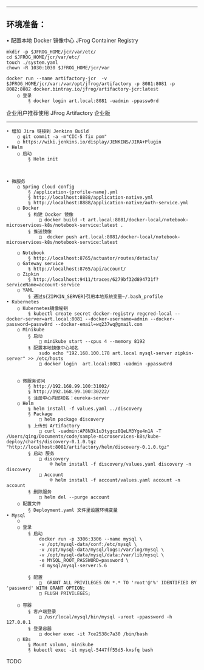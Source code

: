 ***
环境准备：
---
• 配置本地 Docker 镜像中心 JFrog Container Registry 
	
	mkdir -p $JFROG_HOME/jcr/var/etc/
	cd $JFROG_HOME/jcr/var/etc/
	touch ./system.yaml
	chown -R 1030:1030 $JFROG_HOME/jcr/var
	
	docker run --name artifactory-jcr  -v $JFROG_HOME/jcr/var:/var/opt/jfrog/artifactory -p 8081:8081 -p 8082:8082 docker.bintray.io/jfrog/artifactory-jcr:latest
		○ 登录
			§ docker login art.local:8081 -uadmin -ppassw0rd

企业用户推荐使用 JFrog Artifactory 企业版		
	
***	
	
	• 增加 Jira 链接到 Jenkins Build
		○ git commit -a -m"CIC-5 fix pom"
		○ https://wiki.jenkins.io/display/JENKINS/JIRA+Plugin
	• Helm
		○ 启动
			§ Helm init
	
	
	
	• 微服务
		○ Spring cloud config
			§ /application-{profile-name}.yml
			§ http://localhost:8888/application-native.yml
			§ http://localhost:8888/application-native/auth-service.yml
		○ Docker
			§ 构建 Docker 镜像
				□ docker build -t art.local:8081/docker-local/notebook-microservices-k8s/notebook-service:latest .
			§ 推送镜像
				□  docker push art.local:8081/docker-local/notebook-microservices-k8s/notebook-service:latest
				
		○ Notebook
			§ http://localhost:8765/actuator/routes/details/
		○ Gateway service
			§ http://localhost:8765/api/account/
		○ Zipkin
			§ http://localhost:9411/traces/6279bf32d894731f?serviceName=account-service
		○ YAML
			§ 通过${ZIPKIN_SERVER}引用本地系统变量~/.bash_profile
	• Kubernetes
		○ Kubernetes镜像秘钥
			§ kubectl create secret docker-registry regcred-local --docker-server=art.local:8081 --docker-username=admin --docker-password=passw0rd --docker-email=wq237wq@gmail.com
		○ Minikube
			§ 启动
				□ minikube start --cpus 4 --memory 8192
			§ 配置本地镜像中心域名
				sudo echo "192.168.100.178 art.local mysql-server zipkin-server" >> /etc/hosts
				□ docker login  art.local:8081 -uadmin -ppassw0rd
				
			
		○ 微服务访问
			§ http://192.168.99.100:31002/
			§ http://192.168.99.100:30222/
			§ 注册中心内部域名：eureka-server
		○ Helm
			§ helm install -f values.yaml ../discovery 
			§ Package
				□ helm package discovery 
			§ 上传到 Artifactory
				□ curl -uadmin:AP8N3k1u3tygcz8QeLM3Yge4n1A -T /Users/qing/Documents/code/sample-microservices-k8s/kube-deploy/charts/discovery-0.1.0.tgz "http://localhost:8081/artifactory/helm/discovery-0.1.0.tgz"
			§ 启动 服务
				□ discovery 
					® helm install -f discovery/values.yaml discovery -n discovery
				□ Account
					® helm install -f account/values.yaml account -n account
			§ 删除服务
				□ helm del --purge account
		○ 配置文件
			§ Deployment.yaml 文件里设置环境变量
	• Mysql
		○ 
		○ 登录
			§ 启动
				docker run -p 3306:3306 --name mysql \
				-v /opt/mysql-data/conf:/etc/mysql \
				-v /opt/mysql-data/mysql/logs:/var/log/mysql \
				-v /opt/mysql-data/mysql/data:/var/lib/mysql \
				-e MYSQL_ROOT_PASSWORD=password \
				-d mysql/mysql-server:5.6
				
			§ 配置
				□  GRANT ALL PRIVILEGES ON *.* TO 'root'@'%' IDENTIFIED BY 'password' WITH GRANT OPTION;
				□ FLUSH PRIVILEGES;
		
		○ 容器
			§ 客户端登录
				□ /usr/local/mysql/bin/mysql -uroot -ppassword -h 127.0.0.1
			§ 登录容器
				□ docker exec -it 7ce2538c7a30 /bin/bash
		○ K8s
			§ Mount volumn, minikube
			§ kubectl exec -it mysql-5447ff55d5-kxsfq bash
TODO

